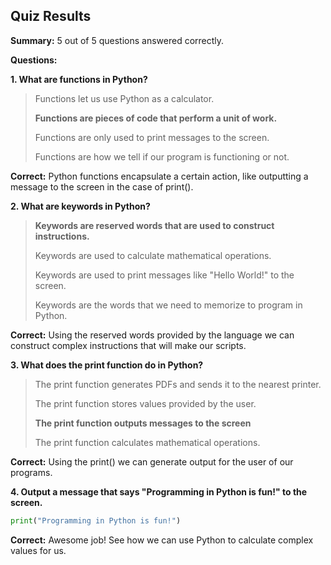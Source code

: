 ## Quiz Results

**Summary:** 5 out of 5 questions answered correctly.

**Questions:**

**1. What are functions in Python?**

> Functions let us use Python as a calculator.
> 
> **Functions are pieces of code that perform a unit of work.**
> 
> Functions are only used to print messages to the screen.
> 
> Functions are how we tell if our program is functioning or not.

**Correct:** Python functions encapsulate a certain action, like outputting a message to the screen in the case of print().

**2. What are keywords in Python?**

> **Keywords are reserved words that are used to construct instructions.**
> 
> Keywords are used to calculate mathematical operations.
> 
> Keywords are used to print messages like "Hello World!" to the screen.
> 
> Keywords are the words that we need to memorize to program in Python.

**Correct:** Using the reserved words provided by the language we can construct complex instructions that will make our scripts.

**3. What does the print function do in Python?**

> The print function generates PDFs and sends it to the nearest printer.
> 
> The print function stores values provided by the user.
> 
> **The print function outputs messages to the screen**
> 
> The print function calculates mathematical operations.

**Correct:** Using the print() we can generate output for the user of our programs.

**4. Output a message that says "Programming in Python is fun!" to the screen.**

```python
print("Programming in Python is fun!")
```

**Correct:** Awesome job! See how we can use Python to calculate complex values for us.
